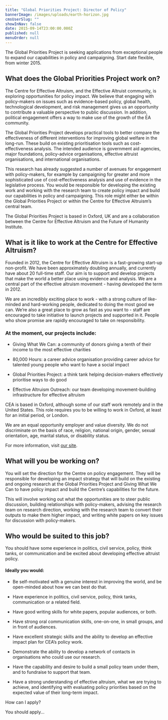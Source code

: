 ```yaml
---
title: "Global Priorities Project: Director of Policy"
bannerImage: /images/uploads/earth-horizon.jpg
cmsUserSlug: ""
showInNav: false
date: 2015-09-14T23:00:00.000Z
published: null
menuOrder: null
---
```


  The Global Priorities Project is seeking applications from exceptional people to expand our capabilities in policy and campaigning. Start date flexible, from winter 2015.

  
## What does the Global Priorities Project work on?

  
The Centre for Effective Altruism, and the Effective Altruist community, is exploring opportunities for policy impact. We believe that engaging with policy-makers on issues such as evidence-based policy, global health, technological development, and risk management gives us an opportunity to contribute a valuable perspective to public discussion. In addition, political engagement offers a way to make use of the growth of the EA community.

  
The Global Priorities Project develops practical tools to better compare the effectiveness of different interventions for improving global welfare in the long-run. These build on existing prioritisation tools such as cost-effectiveness analysis. The intended audience is government aid agencies, major foundations, policy-advice organisations, effective altruist organisations, and international organisations.

  
This research has already suggested a number of avenues for engagement with policy-makers, for example by campaigning for greater and more sophisticated use of cost-effectiveness analysis and use of evidence in the legislative process. You would be responsible for developing the existing work and working with the research team to create policy impact and build our capabilities in policy and campaigning. This role might either be within the Global Priorities Project or within the Centre for Effective Altruism&rsquo;s central team.

  
The Global Priorities Project is based in Oxford, UK and are a collaboration between the Centre for Effective Altruism and the Future of Humanity Institute.

  
## What is it like to work at the Centre for Effective Altruism?

Founded in 2012, the Centre for Effective Altruism is a fast-growing start-up non-profit. We have been approximately doubling annually, and currently have about 20 full-time staff. Our aim is to support and develop projects that make the world a better place using evidence and analysis. We are a central part of the effective altruism movement - having developed the term in 2012.

  
We are an incredibly exciting place to work - with a strong culture of like-minded and hard-working people, dedicated to doing the most good we can. We&rsquo;re also a great place to grow as fast as you want to - staff are encouraged to take initiative to launch projects and supported in it. People who show promise are rapidly encouraged to take on responsibility.

  
### At the moment, our projects include:

* Giving What We Can: a community of donors giving a tenth of their income to the most effective charities

* 80,000 Hours: a career advice organisation providing career advice for talented young people who want to have a social impact

* Global Priorities Project: a think tank helping decision-makers effectively prioritise ways to do good

* Effective Altruism Outreach: our team developing movement-building infrastructure for effective altruism

  
CEA is based in Oxford, although some of our staff work remotely and in the United States. This role requires you to be willing to work in Oxford, at least for an initial period, or London.

  
We are an equal opportunity employer and value diversity. We do not discriminate on the basis of race, religion, national origin, gender, sexual orientation, age, marital status, or disability status.

  
For more information, visit [our site](https://centreforeffectivealtruism.org/careers/why-work-with-us/). 

  
## What will you be working on?

  
You will set the direction for the Centre on policy engagement. They will be responsible for developing an impact strategy that will build on the existing and ongoing research at the Global Priorities Project and Giving What We Can to have policy impact and build the Centre&rsquo;s capabilities for the future.

  
This will involve working out what the opportunities are to steer public discussion, building relationships with policy-makers, advising the research team on research direction, working with the research team to convert their outputs to make them higher impact, and writing white papers on key issues for discussion with policy-makers.

  
## Who would be suited to this job?

  
You should have some experience in politics, civil service, policy, think tanks, or communication and be excited about developing effective altruist policy.

  
#### Ideally you would:

* Be self-motivated with a genuine interest in improving the world, and be open-minded about how we can best do that.

* Have experience in politics, civil service, policy, think tanks, communication or a related field.

* Have good writing skills for white papers, popular audiences, or both.

* Have strong oral communication skills, one-on-one, in small groups, and in front of audiences.

* Have excellent strategic skills and the ability to develop an effective impact plan for CEA&rsquo;s policy work.

* Demonstrate the ability to develop a network of contacts in organisations who could use our research.

* Have the capability and desire to build a small policy team under them, and to fundraise to support that team.

* Have a strong understanding of effective altruism, what we are trying to achieve, and identifying with evaluating policy priorities based on the expected value of their long-term impact.

  
How can I apply?

You should apply...

  
  
